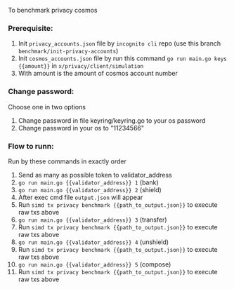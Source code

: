 To benchmark privacy cosmos

### Prerequisite:

1. Init `privacy_accounts.json` file by `incognito cli` repo (use this branch `benchmark/init-privacy-accounts`)
2. Init `cosmos_accounts.json` file by run this command `go run main.go keys {{amount}}` in `x/privacy/client/simulation`
3. With amount is the amount of cosmos account number

### Change password:

Choose one in two options

1. Change password in file keyring/keyring.go to your os password
2. Change password in your os to "11234566"

### Flow to runn:

Run by these commands in exactly order

1. Send as many as possible token to validator_address
1. `go run main.go {{validator_address}} 1` (bank)
1. `go run main.go {{validator_address}} 2` (shield)
1. After exec cmd file `output.json` will appear
1. Run `simd tx privacy benchmark {{path_to_output.json}}` to execute raw txs above
1. `go run main.go {{validator_address}} 3` (transfer)
1. Run `simd tx privacy benchmark {{path_to_output.json}}` to execute raw txs above
1. `go run main.go {{validator_address}} 4` (unshield)
1. Run `simd tx privacy benchmark {{path_to_output.json}}` to execute raw txs above
1. `go run main.go {{validator_address}} 5` (compose)
1. Run `simd tx privacy benchmark {{path_to_output.json}}` to execute raw txs above
